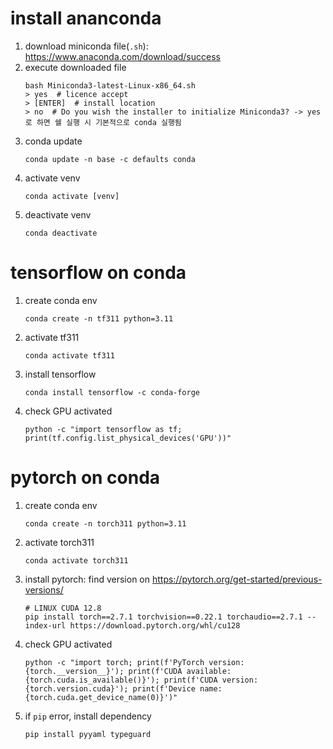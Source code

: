 # install ananconda
1. download miniconda file(`.sh`): <https://www.anaconda.com/download/success>
2. execute downloaded file
    ```shell
    bash Miniconda3-latest-Linux-x86_64.sh
    > yes  # licence accept
    > [ENTER]  # install location
    > no  # Do you wish the installer to initialize Miniconda3? -> yes로 하면 쉘 실행 시 기본적으로 conda 실행됨
    ```
3. conda update
    ```shell
    conda update -n base -c defaults conda
    ```
4. activate venv
    ```shell
    conda activate [venv]
    ```
5. deactivate venv
    ```shell
    conda deactivate
    ```

# tensorflow on conda
1. create conda env
    ```shell
    conda create -n tf311 python=3.11
    ```
2. activate tf311
    ```shell
    conda activate tf311
    ```
3. install tensorflow
    ```shell
    conda install tensorflow -c conda-forge
    ```
4. check GPU activated
    ```shell
    python -c "import tensorflow as tf; print(tf.config.list_physical_devices('GPU'))"
    ```

# pytorch on conda
1. create conda env
    ```shell
    conda create -n torch311 python=3.11
    ```
2. activate torch311
    ```shell
    conda activate torch311
    ```
3. install pytorch: find version on <https://pytorch.org/get-started/previous-versions/>
    ```shell
    # LINUX CUDA 12.8
    pip install torch==2.7.1 torchvision==0.22.1 torchaudio==2.7.1 --index-url https://download.pytorch.org/whl/cu128
    ```
4. check GPU activated
    ```shell
    python -c "import torch; print(f'PyTorch version: {torch.__version__}'); print(f'CUDA available: {torch.cuda.is_available()}'); print(f'CUDA version: {torch.version.cuda}'); print(f'Device name: {torch.cuda.get_device_name(0)}')"
    ```
5. if `pip` error, install dependency
    ```shell
    pip install pyyaml typeguard
    ```

